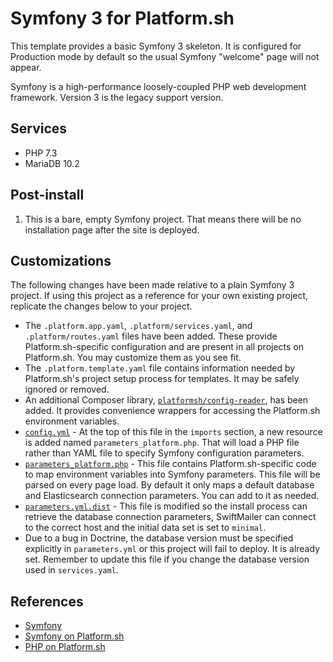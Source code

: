 # Symfony 3 for Platform.sh

This template provides a basic Symfony 3 skeleton.  It is configured for Production mode by default so the usual Symfony "welcome" page will not appear.

Symfony is a high-performance loosely-coupled PHP web development framework.  Version 3 is the legacy support version.

## Services

* PHP 7.3
* MariaDB 10.2

## Post-install

1. This is a bare, empty Symfony project.  That means there will be no installation page after the site is deployed.

## Customizations

The following changes have been made relative to a plain Symfony 3 project.  If using this project as a reference for your own existing project, replicate the changes below to your project.

* The `.platform.app.yaml`, `.platform/services.yaml`, and `.platform/routes.yaml` files have been added.  These provide Platform.sh-specific configuration and are present in all projects on Platform.sh.  You may customize them as you see fit.
* The `.platform.template.yaml` file contains information needed by Platform.sh's project setup process for templates.  It may be safely ignored or removed.
* An additional Composer library, [`platformsh/config-reader`](https://github.com/platformsh/config-reader-php), has been added.  It provides convenience wrappers for accessing the Platform.sh environment variables.
* [`config.yml`](/app/config/config.yml) - At the top of this file in the `imports` section, a new resource is added named `parameters_platform.php`.  That will load a PHP file rather than YAML file to specify Symfony configuration parameters.
* [`parameters_platform.php`](/app/config/parameters_platform.php) - This file contains Platform.sh-specific code to map environment variables into Symfony parameters. This file will be parsed on every page load. By default it only maps a default database and Elasticsearch connection parameters. You can add to it as needed.
* [`parameters.yml.dist`](/app/config/parameters.yml.dist) - This file is modified so the install process can retrieve the database connection parameters, SwiftMailer can connect to the correct host and the initial data set is set to `minimal`.
* Due to a bug in Doctrine, the database version must be specified explicitly in `parameters.yml` or this project will fail to deploy.  It is already set.  Remember to update this file if you change the database version used in `services.yaml`.

## References

* [Symfony](https://symfony.com/)
* [Symfony on Platform.sh](https://docs.platform.sh/frameworks/symfony.html)
* [PHP on Platform.sh](https://docs.platform.sh/languages/php.html)
